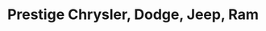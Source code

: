 ---
title: "Prestige Chrysler, Dodge, Jeep, Ram"
url: /longmont/prestige-chrysler-dodge-jeep-ram/
shop: car
---